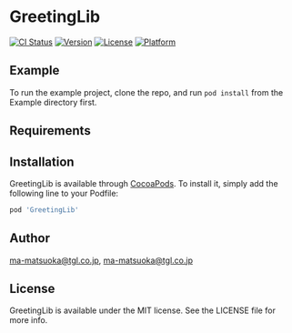 # GreetingLib

[![CI Status](https://img.shields.io/travis/ma-matsuoka@tgl.co.jp/GreetingLib.svg?style=flat)](https://travis-ci.org/ma-matsuoka@tgl.co.jp/GreetingLib)
[![Version](https://img.shields.io/cocoapods/v/GreetingLib.svg?style=flat)](https://cocoapods.org/pods/GreetingLib)
[![License](https://img.shields.io/cocoapods/l/GreetingLib.svg?style=flat)](https://cocoapods.org/pods/GreetingLib)
[![Platform](https://img.shields.io/cocoapods/p/GreetingLib.svg?style=flat)](https://cocoapods.org/pods/GreetingLib)

## Example

To run the example project, clone the repo, and run `pod install` from the Example directory first.

## Requirements

## Installation

GreetingLib is available through [CocoaPods](https://cocoapods.org). To install
it, simply add the following line to your Podfile:

```ruby
pod 'GreetingLib'
```

## Author

ma-matsuoka@tgl.co.jp, ma-matsuoka@tgl.co.jp

## License

GreetingLib is available under the MIT license. See the LICENSE file for more info.
